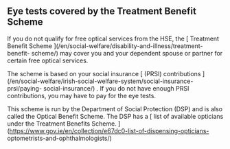 ##  Eye tests covered by the Treatment Benefit Scheme

If you do not qualify for free optical services from the HSE, the [ Treatment
Benefit Scheme ](/en/social-welfare/disability-and-illness/treatment-benefit-
scheme/) may cover you and your dependent spouse or partner for certain free
optical services.

The scheme is based on your social insurance [ (PRSI) contributions
](/en/social-welfare/irish-social-welfare-system/social-insurance-prsi/paying-
social-insurance/) . If you do not have enough PRSI contributions, you may
have to pay for the eye tests.

This scheme is run by the Department of Social Protection (DSP) and is also
called the Optical Benefit Scheme. The DSP has a [ list of available opticians
under the Treatment Benefits Scheme.
](https://www.gov.ie/en/collection/e67dc0-list-of-dispensing-opticians-
optometrists-and-ophthalmologists/)
